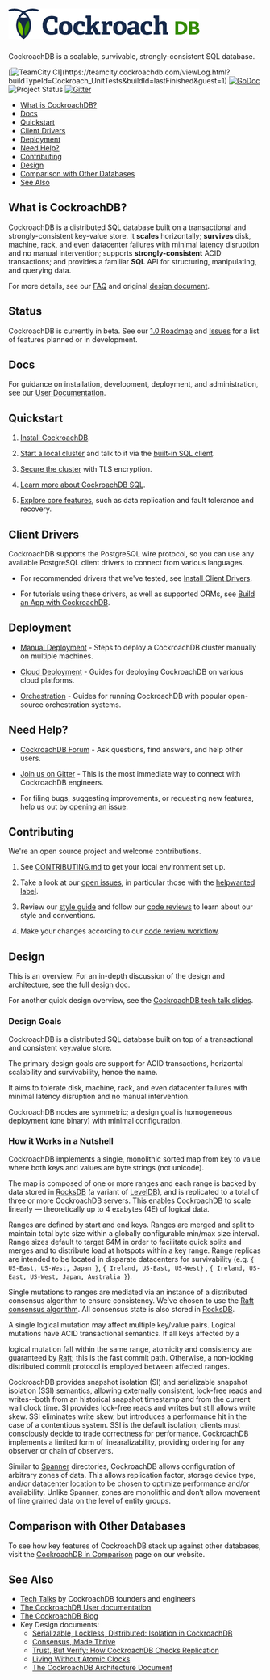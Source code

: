 ![CockroachDB](docs/media/cockroach_db.png?raw=true "CockroachDB logo")
=======================================================================

CockroachDB is a scalable, survivable, strongly-consistent SQL database.

[![TeamCity CI](https://teamcity.cockroachdb.com/guestAuth/app/rest/builds/buildType:(id:Cockroach_UnitTests)/statusIcon.svg)](https://teamcity.cockroachdb.com/viewLog.html?buildTypeId=Cockroach_UnitTests&buildId=lastFinished&guest=1)
[![GoDoc](https://godoc.org/github.com/cockroachdb/cockroach?status.svg)](https://godoc.org/github.com/cockroachdb/cockroach)
![Project Status](https://img.shields.io/badge/status-beta-yellow.svg)
[![Gitter](https://badges.gitter.im/Join%20Chat.svg)](https://gitter.im/cockroachdb/cockroach?utm_source=badge&utm_medium=badge&utm_campaign=pr-badge)

- [What is CockroachDB?](#what-is-cockroachdb)
- [Docs](#docs)
- [Quickstart](#quickstart)
- [Client Drivers](#client-drivers)
- [Deployment](#deployment)
- [Need Help?](#need-help)
- [Contributing](#contributing)
- [Design](#design)
- [Comparison with Other Databases](#comparison-with-other-databases)
- [See Also](#see-also)

## What is CockroachDB?

CockroachDB is a distributed SQL database built on a transactional and
strongly-consistent key-value store. It **scales** horizontally;
**survives** disk, machine, rack, and even datacenter failures with
minimal latency disruption and no manual intervention; supports
**strongly-consistent** ACID transactions; and provides a familiar
**SQL** API for structuring, manipulating, and querying data.

For more details, see our [FAQ](https://cockroachlabs.com/docs/frequently-asked-questions.html) and original [design document](
https://github.com/cockroachdb/cockroach#design).

## Status

CockroachDB is currently in beta. See our
[1.0 Roadmap](https://github.com/cockroachdb/cockroach/issues/12854) and
[Issues](https://github.com/cockroachdb/cockroach/issues) for a list of features planned or in development.

## Docs

For guidance on installation, development, deployment, and administration, see our [User Documentation](https://cockroachlabs.com/docs/).

## Quickstart

1. [Install CockroachDB](https://www.cockroachlabs.com/docs/install-cockroachdb.html).

1. [Start a local cluster](https://www.cockroachlabs.com/docs/start-a-local-cluster.html) and talk to it via the [built-in SQL client](https://www.cockroachlabs.com/docs/use-the-built-in-sql-client.html).

1. [Secure the cluster](https://www.cockroachlabs.com/docs/secure-a-cluster.html) with TLS encryption.

1. [Learn more about CockroachDB SQL](https://www.cockroachlabs.com/docs/learn-cockroachdb-sql.html).

1. [Explore core features](https://www.cockroachlabs.com/docs/demo-data-replication.html), such as data replication and fault tolerance and recovery.

## Client Drivers

CockroachDB supports the PostgreSQL wire protocol, so you can use any available PostgreSQL client drivers to connect from various languages.

- For recommended drivers that we've tested, see [Install Client Drivers](https://www.cockroachlabs.com/docs/install-client-drivers.html).

- For tutorials using these drivers, as well as supported ORMs, see [Build an App with CockroachDB](https://www.cockroachlabs.com/docs/build-an-app-with-cockroachdb.html).

## Deployment

- [Manual Deployment](https://www.cockroachlabs.com/docs/manual-deployment.html) - Steps to deploy a CockroachDB cluster manually on multiple machines.

- [Cloud Deployment](https://www.cockroachlabs.com/docs/cloud-deployment.html) - Guides for deploying CockroachDB on various cloud platforms.

- [Orchestration](https://www.cockroachlabs.com/docs/orchestration.html) - Guides for running CockroachDB with popular open-source orchestration systems.

## Need Help?

- [CockroachDB Forum](https://forum.cockroachlabs.com/) - Ask
  questions, find answers, and help other users.

- [Join us on Gitter](https://gitter.im/cockroachdb/cockroach) - This
  is the most immediate way to connect with CockroachDB engineers.

- For filing bugs, suggesting improvements, or requesting new
  features, help us out by
  [opening an issue](https://github.com/cockroachdb/cockroach/issues/new).

## Contributing

We're an open source project and welcome contributions.

1.  See [CONTRIBUTING.md](https://github.com/cockroachdb/cockroach/blob/master/CONTRIBUTING.md) to get your local environment set up.

2.  Take a look at our [open issues](https://github.com/cockroachdb/cockroach/issues/), in particular those with the [helpwanted label](https://github.com/cockroachdb/cockroach/labels/helpwanted).

3.  Review our [style guide](https://github.com/cockroachdb/cockroach/blob/master/CONTRIBUTING.md#style-guide) and follow our [code reviews](https://github.com/cockroachdb/cockroach/pulls) to learn about our style and conventions.

4.  Make your changes according to our [code review workflow](https://github.com/cockroachdb/cockroach/blob/master/CONTRIBUTING.md#code-review-workflow).

## Design

This is an overview. For an in-depth discussion of the design and architecture, see the full [design doc](https://github.com/cockroachdb/cockroach/blob/master/docs/design.md).

For another quick design overview, see the [CockroachDB tech talk slides](https://docs.google.com/presentation/d/1tPPhnpJ3UwyYMe4MT8jhqCrE9ZNrUMqsvXAbd97DZ2E/edit#slide=id.p).

### Design Goals

CockroachDB is a distributed SQL database built on top of a
transactional and consistent key:value store.

The primary design goals are support for ACID transactions, horizontal scalability and survivability, hence the name.

It aims to tolerate disk, machine, rack, and even datacenter failures with minimal latency disruption and no manual intervention.

CockroachDB nodes are symmetric; a design goal is homogeneous deployment (one binary) with minimal configuration.

### How it Works in a Nutshell

CockroachDB implements a single, monolithic sorted map from key to value
where both keys and values are byte strings (not unicode).

The map is composed of one or more ranges and each range is backed by
data stored in [RocksDB][0] (a variant of [LevelDB][1]), and is
replicated to a total of three or more CockroachDB servers. This
enables CockroachDB to scale linearly — theoretically up to 4 exabytes
(4E) of logical data.

Ranges are defined by start and end keys. Ranges are merged and split
to maintain total byte size within a globally configurable min/max
size interval. Range sizes default to target 64M in order to
facilitate quick splits and merges and to distribute load at hotspots
within a key range. Range replicas are intended to be located in
disparate datacenters for survivability (e.g. `{ US-East, US-West,
Japan }`, `{ Ireland, US-East, US-West}` , `{ Ireland, US-East,
US-West, Japan, Australia }`).

Single mutations to ranges are mediated via an instance of a
distributed consensus algorithm to ensure consistency. We’ve chosen to
use the [Raft consensus algorithm][2]. All consensus state is also
stored in [RocksDB][0].

A single logical mutation may affect multiple key/value pairs. Logical
mutations have ACID transactional semantics. If all keys affected by a

logical mutation fall within the same range, atomicity and consistency
are guaranteed by [Raft][2]; this is the fast commit path. Otherwise, a
non-locking distributed commit protocol is employed between affected
ranges.

CockroachDB provides snapshot isolation (SI) and serializable snapshot
isolation (SSI) semantics, allowing externally consistent, lock-free
reads and writes--both from an historical snapshot timestamp and from
the current wall clock time. SI provides lock-free reads and writes
but still allows write skew. SSI eliminates write skew, but introduces
a performance hit in the case of a contentious system. SSI is the
default isolation; clients must consciously decide to trade
correctness for performance. CockroachDB implements a limited form of
linearalizability, providing ordering for any observer or chain of
observers.

Similar to [Spanner][3] directories, CockroachDB allows configuration of
arbitrary zones of data. This allows replication factor, storage
device type, and/or datacenter location to be chosen to optimize
performance and/or availability. Unlike Spanner, zones are monolithic
and don’t allow movement of fine grained data on the level of entity
groups.

## Comparison with Other Databases

To see how key features of CockroachDB stack up against other databases,
visit the [CockroachDB in Comparison](https://www.cockroachlabs.com/docs/cockroachdb-in-comparison.html) page on our website.

## See Also

- [Tech Talks](https://www.cockroachlabs.com/community/tech-talks/) by CockroachDB founders and engineers
- [The CockroachDB User documentation](https://cockroachlabs.com/docs/)
- [The CockroachDB Blog](https://www.cockroachlabs.com/blog/)
- Key Design documents:
  - [Serializable, Lockless, Distributed: Isolation in CockroachDB](https://www.cockroachlabs.com/blog/serializable-lockless-distributed-isolation-cockroachdb/)
  - [Consensus, Made Thrive](https://www.cockroachlabs.com/blog/consensus-made-thrive/)
  - [Trust, But Verify: How CockroachDB Checks Replication](https://www.cockroachlabs.com/blog/trust-but-verify-cockroachdb-checks-replication/)
  - [Living Without Atomic Clocks](https://www.cockroachlabs.com/blog/living-without-atomic-clocks/)
  - [The CockroachDB Architecture Document](https://github.com/cockroachdb/cockroach/blob/master/docs/design.md)

[0]: http://rocksdb.org/
[1]: https://github.com/google/leveldb
[2]: https://ramcloud.stanford.edu/wiki/download/attachments/11370504/raft.pdf
[3]: http://research.google.com/archive/spanner.html
